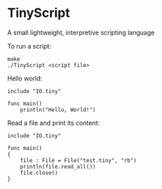 # TinyScript
A small lightweight, interpretive scripting language

To run a script:

    make
    ./TinyScript <script file>

Hello world:

    include "IO.tiny"
    
    func main()
        println("Hello, World!")
 
Read a file and print its content:

    include "IO.tiny"
    
    func main()
    {
        file : File = File("test.tiny", "rb")
        println(file.read_all())
        file.close()
    }

